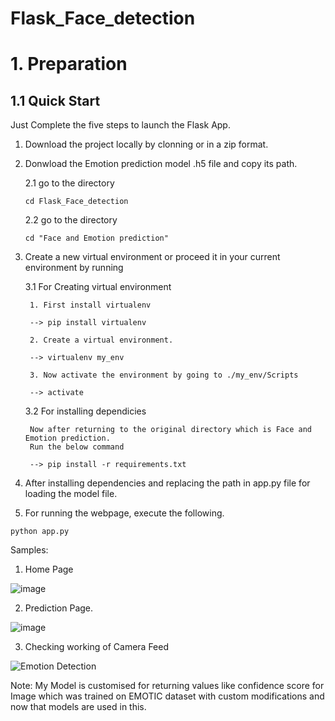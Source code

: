 # Flask_Face_detection

# 1. Preparation

## 1.1 Quick Start

Just Complete the five steps to launch the Flask App.

1. Download the project locally by clonning or in a zip format.

2. Donwload the Emotion prediction model .h5 file and copy its path.
    
    2.1 go to the directory
    ```
    cd Flask_Face_detection
    ```
    
    2.2 go to the directory
    ```
    cd "Face and Emotion prediction"
    ```

3. Create a new virtual environment or proceed it in your current environment by running 

    3.1 For Creating virtual environment
        
        1. First install virtualenv
        
        --> pip install virtualenv
        
        2. Create a virtual environment.
        
        --> virtualenv my_env
        
        3. Now activate the environment by going to ./my_env/Scripts
 
        --> activate
    
    3.2 For installing dependicies
        
        Now after returning to the original directory which is Face and Emotion prediction.
        Run the below command
        
        --> pip install -r requirements.txt
        
4. After installing dependencies and replacing the path in app.py file for loading the model file.

5. For running the webpage, execute the following.

```
python app.py

```
Samples:
1. Home Page

![image](https://github.com/karrtik159/Flask_Face_detection/assets/65113086/427a8923-2501-4330-b5ea-81117d214701)

2. Prediction Page.

![image](https://github.com/karrtik159/Flask_Face_detection/assets/65113086/06aa59cd-9f90-46af-a22e-afe240b14296)


3. Checking working of Camera Feed

![Emotion Detection](https://github.com/karrtik159/Flask_Face_detection/assets/65113086/4d68093f-b03b-4a1f-a645-2d2ddafd3dad)


Note:
My Model is customised for returning values like confidence score for Image which was trained on EMOTIC dataset with custom modifications and now that models are used in this.

